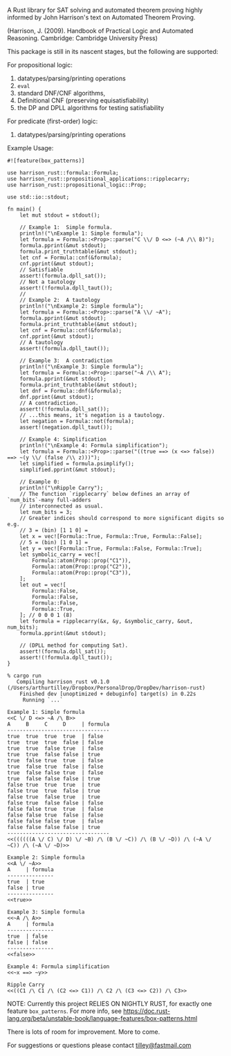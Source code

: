 A Rust library for SAT solving and automated theorem proving highly informed by 
John Harrison's text on Automated Theorem Proving.

(Harrison, J. (2009). Handbook of Practical Logic and Automated Reasoning. Cambridge: Cambridge University Press)

This package is still in its nascent stages, but the following are supported:

For propositional logic:
1) datatypes/parsing/printing operations
1) `eval`
1) standard DNF/CNF algorithms,
1) Definitional CNF (preserving equisatisfiability)
1) the DP and DPLL algorithms for testing satisfiability

For predicate (first-order) logic:
1) datatypes/parsing/printing operations

Example Usage:

```
#![feature(box_patterns)]

use harrison_rust::formula::Formula;
use harrison_rust::propositional_applications::ripplecarry;
use harrison_rust::propositional_logic::Prop;

use std::io::stdout;

fn main() {
    let mut stdout = stdout();

    // Example 1:  Simple formula.
    println!("\nExample 1: Simple formula");
    let formula = Formula::<Prop>::parse("C \\/ D <=> (~A /\\ B)");
    formula.pprint(&mut stdout);
    formula.print_truthtable(&mut stdout);
    let cnf = Formula::cnf(&formula);
    cnf.pprint(&mut stdout);
    // Satisfiable
    assert!(formula.dpll_sat());
    // Not a tautology
    assert!(!formula.dpll_taut());
    //
    // Example 2:  A tautology
    println!("\nExample 2: Simple formula");
    let formula = Formula::<Prop>::parse("A \\/ ~A");
    formula.pprint(&mut stdout);
    formula.print_truthtable(&mut stdout);
    let cnf = Formula::cnf(&formula);
    cnf.pprint(&mut stdout);
    // A tautology
    assert!(formula.dpll_taut());

    // Example 3:  A contradiction
    println!("\nExample 3: Simple formula");
    let formula = Formula::<Prop>::parse("~A /\\ A");
    formula.pprint(&mut stdout);
    formula.print_truthtable(&mut stdout);
    let dnf = Formula::dnf(&formula);
    dnf.pprint(&mut stdout);
    // A contradiction.
    assert!(!formula.dpll_sat());
    // ...this means, it's negation is a tautology.
    let negation = Formula::not(formula);
    assert!(negation.dpll_taut());

    // Example 4: Simplification
    println!("\nExample 4: Formula simplification");
    let formula = Formula::<Prop>::parse("((true ==> (x <=> false)) ==> ~(y \\/ (false /\\ z)))");
    let simplified = formula.psimplify();
    simplified.pprint(&mut stdout);

    // Example 0:
    println!("\nRipple Carry");
    // The function `ripplecarry` below defines an array of `num_bits`-many full-adders
    // interconnected as usual.
    let num_bits = 3;
    // Greater indices should correspond to more significant digits so e.g.
    // 3 = (bin) [1 1 0] =
    let x = vec![Formula::True, Formula::True, Formula::False];
    // 5 = (bin) [1 0 1] =
    let y = vec![Formula::True, Formula::False, Formula::True];
    let symbolic_carry = vec![
        Formula::atom(Prop::prop("C1")),
        Formula::atom(Prop::prop("C2")),
        Formula::atom(Prop::prop("C3")),
    ];
    let out = vec![
        Formula::False,
        Formula::False,
        Formula::False,
        Formula::True,
    ]; // 0 0 0 1 (8)
    let formula = ripplecarry(&x, &y, &symbolic_carry, &out, num_bits);
    formula.pprint(&mut stdout);

    // (DPLL method for computing Sat).
    assert!(formula.dpll_sat());
    assert!(!formula.dpll_taut());
}

```

```
% cargo run
   Compiling harrison_rust v0.1.0 (/Users/arthurtilley/Dropbox/PersonalDrop/DropDev/harrison-rust)
    Finished dev [unoptimized + debuginfo] target(s) in 0.22s
     Running `...`

Example 1: Simple formula
<<C \/ D <=> ~A /\ B>>
A     B     C     D     | formula
---------------------------------
true  true  true  true  | false
true  true  true  false | false
true  true  false true  | false
true  true  false false | true
true  false true  true  | false
true  false true  false | false
true  false false true  | false
true  false false false | true
false true  true  true  | true
false true  true  false | true
false true  false true  | true
false true  false false | false
false false true  true  | false
false false true  false | false
false false false true  | false
false false false false | true
---------------------------------
<<((((((A \/ C) \/ D) \/ ~B) /\ (B \/ ~C)) /\ (B \/ ~D)) /\ (~A \/ ~C)) /\ (~A \/ ~D)>>

Example 2: Simple formula
<<A \/ ~A>>
A     | formula
---------------
true  | true
false | true
---------------
<<true>>

Example 3: Simple formula
<<~A /\ A>>
A     | formula
---------------
true  | false
false | false
---------------
<<false>>

Example 4: Formula simplification
<<~x ==> ~y>>

Ripple Carry
<<((C1 /\ C1 /\ (C2 <=> C1)) /\ C2 /\ (C3 <=> C2)) /\ C3>>
```

NOTE:  Currently this project RELIES ON NIGHTLY RUST, for exactly one feature `box_patterns`.
For more info, see
https://doc.rust-lang.org/beta/unstable-book/language-features/box-patterns.html

There is lots of room for improvement.  More to come.

For suggestions or questions please contact tilley@fastmail.com


